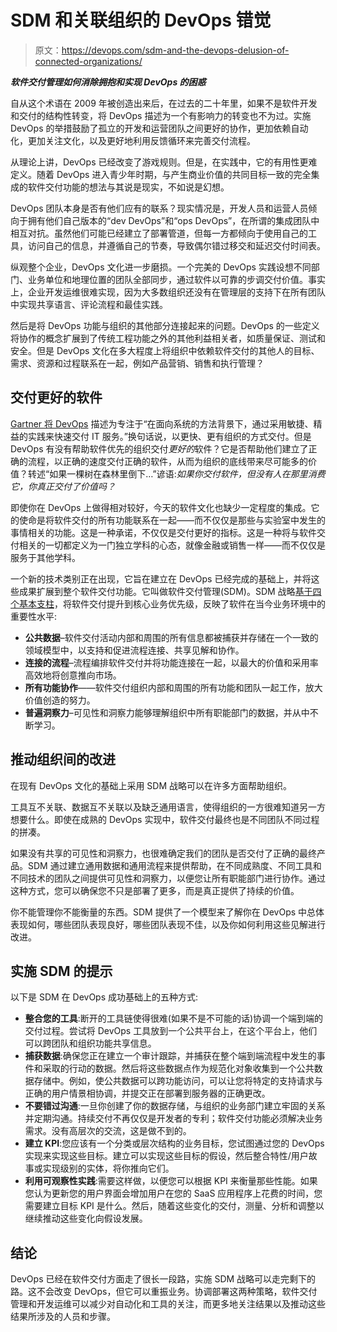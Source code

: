 # SDM 和关联组织的 DevOps 错觉

> 原文：<https://devops.com/sdm-and-the-devops-delusion-of-connected-organizations/>

***软件交付管理如何消除拥抱和实现 DevOps 的困惑***

自从这个术语在 2009 年被创造出来后，在过去的二十年里，如果不是软件开发和交付的结构性转变，将 DevOps 描述为一个有影响力的转变也不为过。实施 DevOps 的举措鼓励了孤立的开发和运营团队之间更好的协作，更加依赖自动化，更加关注文化，以及更好地利用反馈循环来完善交付流程。

从理论上讲，DevOps 已经改变了游戏规则。但是，在实践中，它的有用性更难定义。随着 DevOps 进入青少年时期，与产生商业价值的共同目标一致的完全集成的软件交付功能的想法与其说是现实，不如说是幻想。

DevOps 团队本身是否有他们应有的联系？现实情况是，开发人员和运营人员倾向于拥有他们自己版本的“dev DevOps”和“ops DevOps”，在所谓的集成团队中相互对抗。虽然他们可能已经建立了部署管道，但每一方都倾向于使用自己的工具，访问自己的信息，并遵循自己的节奏，导致偶尔错过移交和延迟交付时间表。

纵观整个企业，DevOps 文化进一步磨损。一个完美的 DevOps 实践设想不同部门、业务单位和地理位置的团队全部同步，通过软件以可靠的步调交付价值。事实上，企业开发运维很难实现，因为大多数组织还没有在管理层的支持下在所有团队中实现共享语言、评论流程和最佳实践。

然后是将 DevOps 功能与组织的其他部分连接起来的问题。DevOps 的一些定义将协作的概念扩展到了传统工程功能之外的其他利益相关者，如质量保证、测试和安全。但是 DevOps 文化在多大程度上将组织中依赖软件交付的其他人的目标、需求、资源和过程联系在一起，例如产品营销、销售和执行管理？

## 交付更好的软件

[Gartner 将 DevOps](https://www.gartner.com/en/information-technology/glossary/devops) 描述为专注于“在面向系统的方法背景下，通过采用敏捷、精益的实践来快速交付 IT 服务。”换句话说，以更快、更有组织的方式交付。但是 DevOps 有没有帮助软件优先的组织交付*更好的*软件？它是否帮助他们建立了正确的流程，以正确的速度交付正确的软件，从而为组织的底线带来尽可能多的价值？转述“如果一棵树在森林里倒下…”谚语:*如果你交付软件，但没有人在那里消费它，你真正交付了价值吗？*

即使你在 DevOps 上做得相对较好，今天的软件文化也缺少一定程度的集成。它的使命是将软件交付的所有功能联系在一起——而不仅仅是那些与实验室中发生的事情相关的功能。这是一种承诺，不仅仅是交付更好的指标。这是一种将与软件交付相关的一切都定义为一门独立学科的心态，就像金融或销售一样——而不仅仅是服务于其他学科。

一个新的技术类别正在出现，它旨在建立在 DevOps 已经完成的基础上，并将这些成果扩展到整个软件交付功能。它叫做软件交付管理(SDM)。SDM 战略[基于四个基本支柱](https://devops.com/introducing-software-delivery-management/)，将软件交付提升到核心业务优先级，反映了软件在当今业务环境中的重要性水平:

*   **公共数据**–软件交付活动内部和周围的所有信息都被捕获并存储在一个一致的领域模型中，以支持和促进流程连接、共享见解和协作。
*   **连接的流程**–流程编排软件交付并将功能连接在一起，以最大的价值和采用率高效地将创意推向市场。
*   **所有功能协作**——软件交付组织内部和周围的所有功能和团队一起工作，放大价值创造的努力。
*   **普遍洞察力**–可见性和洞察力能够理解组织中所有职能部门的数据，并从中不断学习。

## 推动组织间的改进

在现有 DevOps 文化的基础上采用 SDM 战略可以在许多方面帮助组织。

工具互不关联、数据互不关联以及缺乏通用语言，使得组织的一方很难知道另一方想要什么。即使在成熟的 DevOps 实现中，软件交付最终也是不同团队不同过程的拼凑。

如果没有共享的可见性和洞察力，也很难确定我们的团队是否交付了正确的最终产品。SDM 通过建立通用数据和通用流程来提供帮助，在不同成熟度、不同工具和不同技术的团队之间提供可见性和洞察力，以便您让所有职能部门进行协作。通过这种方式，您可以确保您不只是部署了更多，而是真正提供了持续的价值。

你不能管理你不能衡量的东西。SDM 提供了一个模型来了解你在 DevOps 中总体表现如何，哪些团队表现良好，哪些团队表现不佳，以及你如何利用这些见解进行改进。

## 实施 SDM 的提示

以下是 SDM 在 DevOps 成功基础上的五种方式:

*   **整合您的工具**:断开的工具链使得很难(如果不是不可能的话)协调一个端到端的交付过程。尝试将 DevOps 工具放到一个公共平台上，在这个平台上，他们可以跨团队和组织功能共享信息。
*   **捕获数据**:确保您正在建立一个审计跟踪，并捕获在整个端到端流程中发生的事件和采取的行动的数据。然后将这些数据点作为规范化对象收集到一个公共数据存储中。例如，使公共数据可以跨功能访问，可以让您将特定的支持请求与正确的用户情景相协调，并提交正在部署到服务器的正确更改。
*   **不要错过沟通**:一旦你创建了你的数据存储，与组织的业务部门建立牢固的关系并定期沟通。持续交付不再仅仅是开发者的专利；软件交付功能必须解决业务需求。没有高层次的交流，这是做不到的。
*   **建立 KPI**:您应该有一个分类或层次结构的业务目标，您试图通过您的 DevOps 实现来实现这些目标。建立可以实现这些目标的假设，然后整合特性/用户故事或实现级别的实体，将你推向它们。
*   **利用可观察性实践**:需要这样做，以便您可以根据 KPI 来衡量那些性能。如果您认为更新您的用户界面会增加用户在您的 SaaS 应用程序上花费的时间，您需要建立目标 KPI 是什么。然后，随着这些变化的交付，测量、分析和调整以继续推动这些变化向假设发展。

## 结论

DevOps 已经在软件交付方面走了很长一段路，实施 SDM 战略可以走完剩下的路。这不会改变 DevOps，但它可以重振业务。协调部署这两种策略，软件交付管理和开发运维可以减少对自动化和工具的关注，而更多地关注结果以及推动这些结果所涉及的人员和步骤。